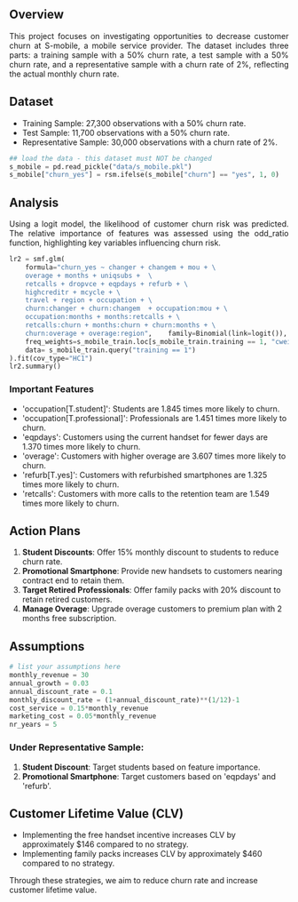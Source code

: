 ## Overview
<p align="justify">This project focuses on investigating opportunities to decrease customer churn at S-mobile, a mobile service provider. The dataset includes three parts: a training sample with a 50% churn rate, a test sample with a 50% churn rate, and a representative sample with a churn rate of 2%, reflecting the actual monthly churn rate. </p>

## Dataset
- Training Sample: 27,300 observations with a 50% churn rate.
- Test Sample: 11,700 observations with a 50% churn rate.
- Representative Sample: 30,000 observations with a churn rate of 2%.

```python 
## load the data - this dataset must NOT be changed
s_mobile = pd.read_pickle("data/s_mobile.pkl")
s_mobile["churn_yes"] = rsm.ifelse(s_mobile["churn"] == "yes", 1, 0)
```

## Analysis
<p align="justify">Using a logit model, the likelihood of customer churn risk was predicted. The relative importance of features was assessed using the odd_ratio function, highlighting key variables influencing churn risk.</p>

```python 
lr2 = smf.glm(
    formula="churn_yes ~ changer + changem + mou + \
    overage + months + uniqsubs +  \
    retcalls + dropvce + eqpdays + refurb + \
    highcreditr + mcycle + \
    travel + region + occupation + \
    churn:changer + churn:changem  + occupation:mou + \
    occupation:months + months:retcalls + \
    retcalls:churn + months:churn + churn:months + \
    churn:overage + overage:region",    family=Binomial(link=logit()),
    freq_weights=s_mobile_train.loc[s_mobile_train.training == 1, "cweight"],
    data= s_mobile_train.query("training == 1")
).fit(cov_type="HC1")
lr2.summary()
```

### Important Features
- 'occupation[T.student]': Students are 1.845 times more likely to churn.
- 'occupation[T.professional]': Professionals are 1.451 times more likely to churn.
- 'eqpdays': Customers using the current handset for fewer days are 1.370 times more likely to churn.
- 'overage': Customers with higher overage are 3.607 times more likely to churn.
- 'refurb[T.yes]': Customers with refurbished smartphones are 1.325 times more likely to churn.
- 'retcalls': Customers with more calls to the retention team are 1.549 times more likely to churn.

## Action Plans
1. **Student Discounts**: Offer 15% monthly discount to students to reduce churn rate.
2. **Promotional Smartphone**: Provide new handsets to customers nearing contract end to retain them.
3. **Target Retired Professionals**: Offer family packs with 20% discount to retain retired customers.
4. **Manage Overage**: Upgrade overage customers to premium plan with 2 months free subscription.

## Assumptions
```python 
# list your assumptions here
monthly_revenue = 30
annual_growth = 0.03
annual_discount_rate = 0.1
monthly_discount_rate = (1+annual_discount_rate)**(1/12)-1
cost_service = 0.15*monthly_revenue
marketing_cost = 0.05*monthly_revenue
nr_years = 5
```


### Under Representative Sample:
1. **Student Discount**: Target students based on feature importance.
2. **Promotional Smartphone**: Target customers based on 'eqpdays' and 'refurb'.

## Customer Lifetime Value (CLV)
- Implementing the free handset incentive increases CLV by approximately $146 compared to no strategy.
- Implementing family packs increases CLV by approximately $460 compared to no strategy.

Through these strategies, we aim to reduce churn rate and increase customer lifetime value.

